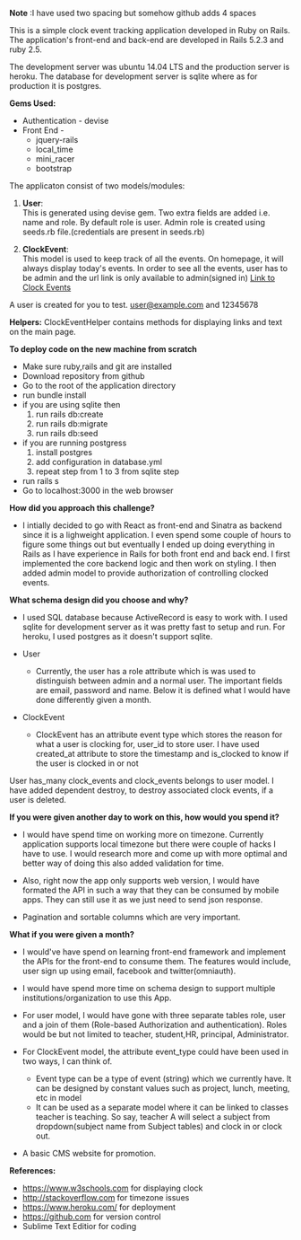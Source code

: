 **Note** :I have used two spacing but somehow github adds 4 spaces

This is a simple clock event tracking application developed in Ruby on Rails. The application's front-end and back-end are developed in Rails 5.2.3 and ruby 2.5. 

The development server was ubuntu 14.04 LTS and the production server is heroku. The database for development server is sqlite where as for production it is postgres.

**Gems Used:**
* Authentication - devise
* Front End -
  * jquery-rails 
  * local_time
  * mini_racer
  * bootstrap

The applicaton consist of two models/modules:
1. **User**: <br/>
   This is generated using devise gem. Two extra fields are added i.e. name and role. By default role is user. Admin role is created using seeds.rb file.(credentials are present in seeds.rb)

2. **ClockEvent**: <br/>
	 This model is used to keep track of all the events. On homepage, it will always display today's events. In order to see all the events, user has to be admin and the url link is only available to admin(signed in) [Link to Clock Events](http://clockerapphimama.herokuapp.com/clock_events)

A user is created for you to test. user@example.com and 12345678

**Helpers:**
ClockEventHelper contains methods for displaying links and text on the main page.

**To deploy code on the new machine from scratch**
* Make sure ruby,rails and git are installed
* Download repository from github
* Go to the root of the application directory
* run bundle install
* if you are using sqlite then 
  1. run rails db:create
  2. run rails db:migrate
  3. run rails db:seed
* if you are running postgress
	1. install postgres
	2. add configuration in database.yml
	3. repeat step from 1 to 3 from sqlite step
* run rails s
* Go to localhost:3000 in the web browser

**How did you approach this challenge?**
* I intially decided to go with React as front-end and Sinatra as backend since it is a lighweight application. I even spend some couple of hours to figure some things out but eventually I ended up doing everything in Rails as I have experience in Rails for both front end and back end. I first implemented the core backend logic and then work on styling. I then added admin model to provide authorization of controlling clocked events.  


**What schema design did you choose and why?**
* I used SQL database because ActiveRecord is easy to work with. I used sqlite for development server as it was pretty fast to setup and run. For heroku, I used postgres as it doesn't support sqlite. 

* User
  * Currently, the user has a role attribute which is was used to distinguish between admin and a normal user. The important fields are email, password and name. Below it is defined what I would have done differently given a month.

* ClockEvent
  * ClockEvent has an attribute event type which stores the reason for what a user is clocking for, user_id to store user. I have used created_at attribute to store the timestamp and is_clocked to know if the user is clocked in or not

User has_many clock_events and clock_events belongs to user model. I have added dependent destroy, to destroy associated clock events, if a user is deleted.

**If you were given another day to work on this, how would you spend it?**
* I would have spend time on working more on timezone. Currently application supports local timezone but there were couple of hacks I have to use. I would research more and come up with more optimal and better way of doing this also added validation for time. 

* Also, right now the app only supports web version, I would have formated the API in such a way that they can be consumed by mobile apps. They can still use it as we just need to send json response. 

* Pagination and sortable columns which are very important.


**What if you were given a month?**
* I would've have spend on learning front-end framework and implement the APIs for the front-end to consume them. The features would include, user sign up using email, facebook and twitter(omniauth).

* I would have spend more time on schema design to support multiple institutions/organization to use this App. 

* For user model, I would have gone with three separate tables role, user and a join of them (Role-based Authorization and authentication). Roles would be but not limited to teacher, student,HR, principal, Administrator. 

* For ClockEvent model, the attribute event_type could have been used in two ways, I can think of.
  * Event type can be a type of event (string) which we currently have. It can be designed by constant values such as project, lunch, meeting, etc in model 
  * It can be used as a separate model where it can be linked to classes teacher is teaching. So say, teacher A will select a subject from dropdown(subject name from Subject tables) and clock in or clock out.


* A basic CMS website for promotion.

**References:**
* https://www.w3schools.com for displaying clock
* http://stackoverflow.com for timezone issues
* https://www.heroku.com/ for deployment
* https://github.com for version control
* Sublime Text Editior for coding